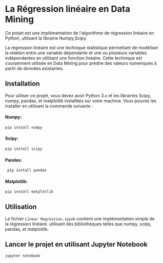 # La Régression linéaire en Data Mining


Ce projet est une implémentation de l'algorithme de régression linéaire en Python, utilisant la librairie Numpy,Scipy.

La régression linéaire est une technique statistique permettant de modéliser la relation entre une variable dépendante et une ou plusieurs variables indépendantes en utilisant une fonction linéaire. 
Cette technique est couramment utilisée en Data Mining pour prédire des valeurs numériques à partir de données existantes.

## Installation
Pour utiliser ce projet, vous devez avoir Python 3.x et les librairies Scipy, numpy,  pandas, et matplotlib installées sur votre machine. Vous pouvez les installer en utilisant la commande suivante :

#### Numpy:
```sh
pip install numpy
```
#### Scipy:
```sh
pip install scipy
```

#### Pandas:
```sh
 pip install pandas
 ```
#### Matplotlib:
```sh
pip install matplotlib
```

## Utilisation
Le fichier `Linear Regression.ipynb` contient une implémentation simple de la régression linéaire. utilisant des bibliothèques telles que numpy, scipy, pandas, et matplotlib.

## Lancer le projet en utilisant Jupyter Notebook

```sh
jupyter notebook
```
